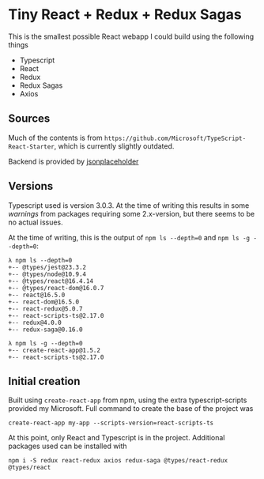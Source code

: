 # Tiny React + Redux + Redux Sagas

This is the smallest possible React webapp I could build using the following things

- Typescript
- React
- Redux
- Redux Sagas
- Axios

## Sources

Much of the contents is from `https://github.com/Microsoft/TypeScript-React-Starter`, which is currently slightly outdated.

Backend is provided by [jsonplaceholder](https://jsonplaceholder.typicode.com/)

## Versions

Typescript used is version 3.0.3. At the time of writing this results in some *warnings* from packages requiring some 2.x-version, but there seems to be no actual issues.

At the time of writing, this is the output of `npm ls --depth=0` and `npm ls -g --depth=0`:

```
λ npm ls --depth=0
+-- @types/jest@23.3.2
+-- @types/node@10.9.4
+-- @types/react@16.4.14
+-- @types/react-dom@16.0.7
+-- react@16.5.0
+-- react-dom@16.5.0
+-- react-redux@5.0.7
+-- react-scripts-ts@2.17.0
+-- redux@4.0.0
+-- redux-saga@0.16.0

λ npm ls -g --depth=0
+-- create-react-app@1.5.2
+-- react-scripts-ts@2.17.0
```

## Initial creation

Built using `create-react-app` from npm, using the extra typescript-scripts provided my Microsoft. Full command to create the base of the project was 
```
create-react-app my-app --scripts-version=react-scripts-ts
```

At this point, only React and Typescript is in the project. Additional packages used can be installed with

```
npm i -S redux react-redux axios redux-saga @types/react-redux @types/react
```